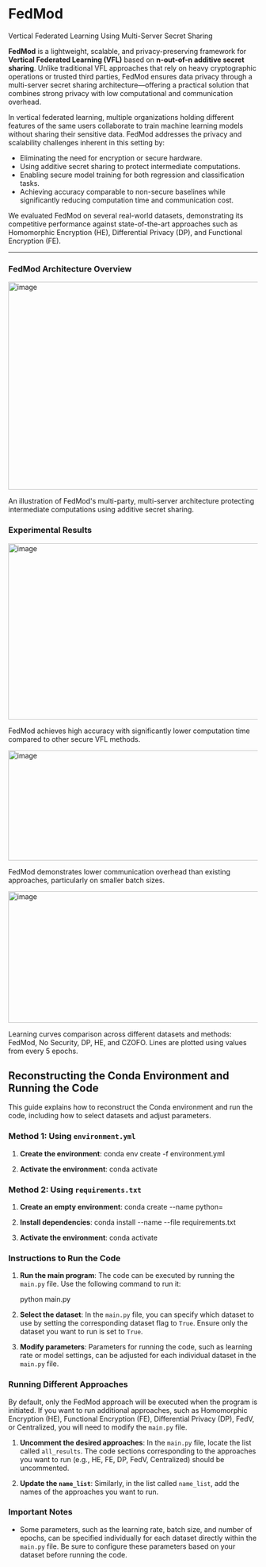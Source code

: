 # FedMod

Vertical Federated Learning Using Multi-Server Secret Sharing

**FedMod** is a lightweight, scalable, and privacy-preserving framework for **Vertical Federated Learning (VFL)** based on **n-out-of-n additive secret sharing**. Unlike traditional VFL approaches that rely on heavy cryptographic operations or trusted third parties, FedMod ensures data privacy through a multi-server secret sharing architecture—offering a practical solution that combines strong privacy with low computational and communication overhead.

In vertical federated learning, multiple organizations holding different features of the same users collaborate to train machine learning models without sharing their sensitive data. FedMod addresses the privacy and scalability challenges inherent in this setting by:
- Eliminating the need for encryption or secure hardware.
- Using additive secret sharing to protect intermediate computations.
- Enabling secure model training for both regression and classification tasks.
- Achieving accuracy comparable to non-secure baselines while significantly reducing computation time and communication cost.

We evaluated FedMod on several real-world datasets, demonstrating its competitive performance against state-of-the-art approaches such as Homomorphic Encryption (HE), Differential Privacy (DP), and Functional Encryption (FE).

---

### FedMod Architecture Overview

<img width="768" height="419" alt="image" src="https://github.com/user-attachments/assets/7197630e-c24e-43a7-b440-7019ab57e2f0" />

An illustration of FedMod's multi-party, multi-server architecture protecting intermediate computations using additive secret sharing.



### Experimental Results

<img width="694" height="355" alt="image" src="https://github.com/user-attachments/assets/d80ef5d8-f8fa-419b-8256-cc44ba3747d0" />

FedMod achieves high accuracy with significantly lower computation time compared to other secure VFL methods.


<img width="688" height="222" alt="image" src="https://github.com/user-attachments/assets/bc6c562f-e78a-4fc0-ad97-908f155838ff" />

FedMod demonstrates lower communication overhead than existing approaches, particularly on smaller batch sizes.


<img width="1303" height="265" alt="image" src="https://github.com/user-attachments/assets/5d180cb6-eaaf-40fe-b029-1018472a6836" />

Learning curves comparison across different datasets and methods: FedMod, No Security, DP, HE, and CZOFO. Lines are plotted using values from every 5 epochs.





## Reconstructing the Conda Environment and Running the Code

This guide explains how to reconstruct the Conda environment and run the code, including how to select datasets and adjust parameters.

### Method 1: Using `environment.yml`

1. **Create the environment**:
   conda env create -f environment.yml

2. **Activate the environment**:
   conda activate <your-environment-name>

### Method 2: Using `requirements.txt`

1. **Create an empty environment**:
   conda create --name <your-environment-name> python=<python-version>

2. **Install dependencies**:
   conda install --name <your-environment-name> --file requirements.txt

3. **Activate the environment**:
   conda activate <your-environment-name>

### Instructions to Run the Code

1. **Run the main program**:
   The code can be executed by running the `main.py` file. Use the following command to run it:
   
   python main.py

2. **Select the dataset**:
   In the `main.py` file, you can specify which dataset to use by setting the corresponding dataset flag to `True`. Ensure only the dataset you want to run is set to `True`.

3. **Modify parameters**:
   Parameters for running the code, such as learning rate or model settings, can be adjusted for each individual dataset in the `main.py` file.

### Running Different Approaches

By default, only the FedMod approach will be executed when the program is initiated. If you want to run additional approaches, such as Homomorphic Encryption (HE), Functional Encryption (FE), Differential Privacy (DP), FedV, or Centralized, you will need to modify the `main.py` file.

1. **Uncomment the desired approaches**: 
   In the `main.py` file, locate the list called `all_results`. The code sections corresponding to the approaches you want to run (e.g., HE, FE, DP, FedV, Centralized) should be uncommented.

2. **Update the `name_list`**:
   Similarly, in the list called `name_list`, add the names of the approaches you want to run.

### Important Notes

- Some parameters, such as the learning rate, batch size, and number of epochs, can be specified individually for each dataset directly within the `main.py` file. Be sure to configure these parameters based on your dataset before running the code.
